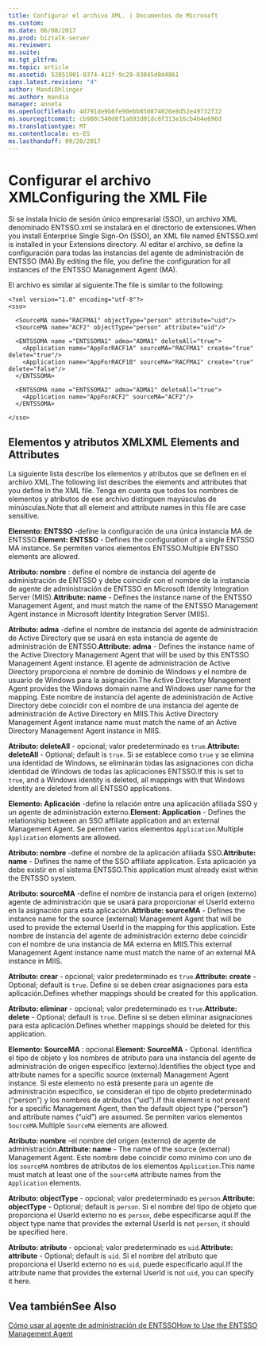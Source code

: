 ```yaml
---
title: Configurar el archivo XML. | Documentos de Microsoft
ms.custom: 
ms.date: 06/08/2017
ms.prod: biztalk-server
ms.reviewer: 
ms.suite: 
ms.tgt_pltfrm: 
ms.topic: article
ms.assetid: 52851901-8374-412f-9c29-83845d8d4861
caps.latest.revision: "4"
author: MandiOhlinger
ms.author: mandia
manager: anneta
ms.openlocfilehash: 4d791de9b6fe90ebb850874026e8d52e49732f32
ms.sourcegitcommit: cb908c540d8f1a692d01dc8f313e16cb4b4e696d
ms.translationtype: MT
ms.contentlocale: es-ES
ms.lasthandoff: 09/20/2017
---
```

# <a name="configuring-the-xml-file"></a><span data-ttu-id="62be9-102">Configurar el archivo XML</span><span class="sxs-lookup"><span data-stu-id="62be9-102">Configuring the XML File</span></span>
<span data-ttu-id="62be9-103">Si se instala Inicio de sesión único empresarial (SSO), un archivo XML denominado ENTSSO.xml se instalará en el directorio de extensiones.</span><span class="sxs-lookup"><span data-stu-id="62be9-103">When you install Enterprise Single Sign-On (SSO), an XML file named ENTSSO.xml is installed in your Extensions directory.</span></span> <span data-ttu-id="62be9-104">Al editar el archivo, se define la configuración para todas las instancias del agente de administración de ENTSSO (MA).</span><span class="sxs-lookup"><span data-stu-id="62be9-104">By editing the file, you define the configuration for all instances of the ENTSSO Management Agent (MA).</span></span>  
  
 <span data-ttu-id="62be9-105">El archivo es similar al siguiente:</span><span class="sxs-lookup"><span data-stu-id="62be9-105">The file is similar to the following:</span></span>  
  
```  
<?xml version="1.0" encoding="utf-8"?>  
<sso>  
  
  <SourceMA name="RACFMA1" objectType="person" attribute="uid"/>  
  <SourceMA name="ACF2" objectType="person" attribute="uid"/>  
  
  <ENTSSOMA name ="ENTSSOMA1" adma="ADMA1" deleteAll="true">  
    <Application name="AppForRACF1A" sourceMA="RACFMA1" create="true" delete="true"/>  
    <Application name="AppForRACF1B" sourceMA="RACFMA1" create="true" delete="false"/>  
  </ENTSSOMA>  
  
  <ENTSSOMA name ="ENTSSOMA2" adma="ADMA1" deleteAll="true">  
    <Application name="AppForACF2" sourceMA="ACF2"/>  
  </ENTSSOMA>  
  
</sso>  
```  
  
## <a name="xml-elements-and-attributes"></a><span data-ttu-id="62be9-106">Elementos y atributos XML</span><span class="sxs-lookup"><span data-stu-id="62be9-106">XML Elements and Attributes</span></span>  
 <span data-ttu-id="62be9-107">La siguiente lista describe los elementos y atributos que se definen en el archivo XML.</span><span class="sxs-lookup"><span data-stu-id="62be9-107">The following list describes the elements and attributes that you define in the XML file.</span></span> <span data-ttu-id="62be9-108">Tenga en cuenta que todos los nombres de elementos y atributos de ese archivo distinguen mayúsculas de minúsculas.</span><span class="sxs-lookup"><span data-stu-id="62be9-108">Note that all element and attribute names in this file are case sensitive.</span></span>  
  
 <span data-ttu-id="62be9-109">**Elemento: ENTSSO** -define la configuración de una única instancia MA de ENTSSO.</span><span class="sxs-lookup"><span data-stu-id="62be9-109">**Element: ENTSSO** - Defines the configuration of a single ENTSSO MA instance.</span></span> <span data-ttu-id="62be9-110">Se permiten varios elementos ENTSSO.</span><span class="sxs-lookup"><span data-stu-id="62be9-110">Multiple ENTSSO elements are allowed.</span></span>  
  
 <span data-ttu-id="62be9-111">**Atributo: nombre** : define el nombre de instancia del agente de administración de ENTSSO y debe coincidir con el nombre de la instancia de agente de administración de ENTSSO en Microsoft Identity Integration Server (MIIS).</span><span class="sxs-lookup"><span data-stu-id="62be9-111">**Attribute: name** - Defines the instance name of the ENTSSO Management Agent, and must match the name of the ENTSSO Management Agent instance in Microsoft Identity Integration Server (MIIS).</span></span>  
  
 <span data-ttu-id="62be9-112">**Atributo: adma** -define el nombre de instancia del agente de administración de Active Directory que se usará en esta instancia de agente de administración de ENTSSO.</span><span class="sxs-lookup"><span data-stu-id="62be9-112">**Attribute: adma** - Defines the instance name of the Active Directory Management Agent that will be used by this ENTSSO Management Agent instance.</span></span> <span data-ttu-id="62be9-113">El agente de administración de Active Directory proporciona el nombre de dominio de Windows y el nombre de usuario de Windows para la asignación.</span><span class="sxs-lookup"><span data-stu-id="62be9-113">The Active Directory Management Agent provides the Windows domain name and Windows user name for the mapping.</span></span> <span data-ttu-id="62be9-114">Este nombre de instancia del agente de administración de Active Directory debe coincidir con el nombre de una instancia del agente de administración de Active Directory en MIIS.</span><span class="sxs-lookup"><span data-stu-id="62be9-114">This Active Directory Management Agent instance name must match the name of an Active Directory Management Agent instance in MIIS.</span></span>  
  
 <span data-ttu-id="62be9-115">**Atributo: deleteAll** - opcional; valor predeterminado es `true`.</span><span class="sxs-lookup"><span data-stu-id="62be9-115">**Attribute: deleteAll** - Optional; default is `true`.</span></span> <span data-ttu-id="62be9-116">Si se establece como `true` y se elimina una identidad de Windows, se eliminarán todas las asignaciones con dicha identidad de Windows de todas las aplicaciones ENTSSO.</span><span class="sxs-lookup"><span data-stu-id="62be9-116">If this is set to `true`, and a Windows identity is deleted, all mappings with that Windows identity are deleted from all ENTSSO applications.</span></span>  
  
 <span data-ttu-id="62be9-117">**Elemento: Aplicación** -define la relación entre una aplicación afiliada SSO y un agente de administración externo.</span><span class="sxs-lookup"><span data-stu-id="62be9-117">**Element: Application** - Defines the relationship between an SSO affiliate application and an external Management Agent.</span></span> <span data-ttu-id="62be9-118">Se permiten varios elementos `Application`.</span><span class="sxs-lookup"><span data-stu-id="62be9-118">Multiple `Application` elements are allowed.</span></span>  
  
 <span data-ttu-id="62be9-119">**Atributo: nombre** -define el nombre de la aplicación afiliada SSO.</span><span class="sxs-lookup"><span data-stu-id="62be9-119">**Attribute: name** - Defines the name of the SSO affiliate application.</span></span> <span data-ttu-id="62be9-120">Esta aplicación ya debe existir en el sistema ENTSSO.</span><span class="sxs-lookup"><span data-stu-id="62be9-120">This application must already exist within the ENTSSO system.</span></span>  
  
 <span data-ttu-id="62be9-121">**Atributo: sourceMA** -define el nombre de instancia para el origen (externo) agente de administración que se usará para proporcionar el UserId externo en la asignación para esta aplicación.</span><span class="sxs-lookup"><span data-stu-id="62be9-121">**Attribute: sourceMA** - Defines the instance name for the source (external) Management Agent that will be used to provide the external UserId in the mapping for this application.</span></span> <span data-ttu-id="62be9-122">Este nombre de instancia del agente de administración externo debe coincidir con el nombre de una instancia de MA externa en MIIS.</span><span class="sxs-lookup"><span data-stu-id="62be9-122">This external Management Agent instance name must match the name of an external MA instance in MIIS.</span></span>  
  
 <span data-ttu-id="62be9-123">**Atributo: crear** - opcional; valor predeterminado es `true`.</span><span class="sxs-lookup"><span data-stu-id="62be9-123">**Attribute: create** - Optional; default is `true`.</span></span> <span data-ttu-id="62be9-124">Define si se deben crear asignaciones para esta aplicación.</span><span class="sxs-lookup"><span data-stu-id="62be9-124">Defines whether mappings should be created for this application.</span></span>  
  
 <span data-ttu-id="62be9-125">**Atributo: eliminar** - opcional; valor predeterminado es `true`.</span><span class="sxs-lookup"><span data-stu-id="62be9-125">**Attribute: delete** - Optional; default is `true`.</span></span> <span data-ttu-id="62be9-126">Define si se deben eliminar asignaciones para esta aplicación.</span><span class="sxs-lookup"><span data-stu-id="62be9-126">Defines whether mappings should be deleted for this application.</span></span>  
  
 <span data-ttu-id="62be9-127">**Elemento: SourceMA** : opcional.</span><span class="sxs-lookup"><span data-stu-id="62be9-127">**Element: SourceMA** - Optional.</span></span> <span data-ttu-id="62be9-128">Identifica el tipo de objeto y los nombres de atributo para una instancia del agente de administración de origen específico (externo).</span><span class="sxs-lookup"><span data-stu-id="62be9-128">Identifies the object type and attribute names for a specific source (external) Management Agent instance.</span></span> <span data-ttu-id="62be9-129">Si este elemento no está presente para un agente de administración específico, se consideran el tipo de objeto predeterminado (“person”) y los nombres de atributos (“uid”).</span><span class="sxs-lookup"><span data-stu-id="62be9-129">If this element is not present for a specific Management Agent, then the default object type (“person”) and attribute names (“uid”) are assumed.</span></span> <span data-ttu-id="62be9-130">Se permiten varios elementos `SourceMA`.</span><span class="sxs-lookup"><span data-stu-id="62be9-130">Multiple `SourceMA` elements are allowed.</span></span>  
  
 <span data-ttu-id="62be9-131">**Atributo: nombre** -el nombre del origen (externo) de agente de administración.</span><span class="sxs-lookup"><span data-stu-id="62be9-131">**Attribute: name** - The name of the source (external) Management Agent.</span></span> <span data-ttu-id="62be9-132">Este nombre debe coincidir como mínimo con uno de los `sourceMA` nombres de atributos de los elementos `Application`.</span><span class="sxs-lookup"><span data-stu-id="62be9-132">This name must match at least one of the `sourceMA` attribute names from the `Application` elements.</span></span>  
  
 <span data-ttu-id="62be9-133">**Atributo: objectType** - opcional; valor predeterminado es `person`.</span><span class="sxs-lookup"><span data-stu-id="62be9-133">**Attribute: objectType** - Optional; default is `person`.</span></span> <span data-ttu-id="62be9-134">Si el nombre del tipo de objeto que proporciona el UserId externo no es `person`, debe especificarse aquí.</span><span class="sxs-lookup"><span data-stu-id="62be9-134">If the object type name that provides the external UserId is not `person`, it should be specified here.</span></span>  
  
 <span data-ttu-id="62be9-135">**Atributo: atributo** - opcional; valor predeterminado es `uid`.</span><span class="sxs-lookup"><span data-stu-id="62be9-135">**Attribute: attribute** - Optional; default is `uid`.</span></span> <span data-ttu-id="62be9-136">Si el nombre del atributo que proporciona el UserId externo no es `uid`, puede especificarlo aquí.</span><span class="sxs-lookup"><span data-stu-id="62be9-136">If the attribute name that provides the external UserId is not `uid`, you can specify it here.</span></span>  
  
## <a name="see-also"></a><span data-ttu-id="62be9-137">Vea también</span><span class="sxs-lookup"><span data-stu-id="62be9-137">See Also</span></span>  
 [<span data-ttu-id="62be9-138">Cómo usar al agente de administración de ENTSSO</span><span class="sxs-lookup"><span data-stu-id="62be9-138">How to Use the ENTSSO Management Agent</span></span>](../core/how-to-use-the-entsso-management-agent.md)